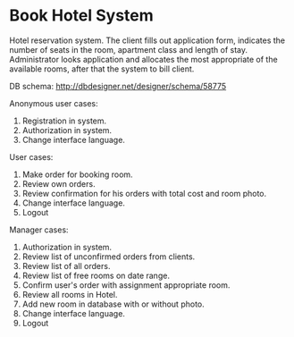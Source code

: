 Book Hotel System
=================

Hotel reservation system. The client fills out application form, indicates the number of seats in the room, apartment class and length of stay. 
Administrator looks application and allocates the most appropriate of the available rooms, after that the system to bill client.

DB schema:
http://dbdesigner.net/designer/schema/58775

Anonymous user cases:
1. Registration in system.
2. Authorization in system.
3. Change interface language.

User cases:
1. Make order for booking room.
2. Review own orders.
3. Review confirmation for his orders with total cost and room photo.
4. Change interface language.
5. Logout

Manager cases:
1. Authorization in system.
2. Review list of unconfirmed orders from clients.
3. Review list of all orders.
4. Review list of free rooms on date range.
5. Confirm user's order with assignment appropriate room.
6. Review all rooms in Hotel.
7. Add new room in database with or without photo.
8. Change interface language.
9. Logout
